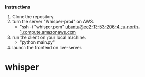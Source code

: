 **Instructions**
1. Clone the repository.
2. turn the server "Whisper-prod" on AWS. 
    - "ssh -i "whisper.pem" ubuntu@ec2-13-53-206-4.eu-north-1.compute.amazonaws.com
3. run the client on your local machine. 
    - "python main.py"
4. launch the frontend on live-server.



# whisper
